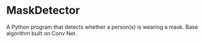# MaskDetector
A Python program that detects whether a person(s) is wearing a mask. Base algorithm built on Conv Net.
